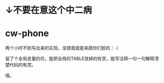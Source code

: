 # ↓不要在意这个中二病

# cw-phone
两个小时不到写出来的实现。没错我就是来跳你们脸的：-）

留了个全局变量的坑，能把全局的TABLE改掉的有赏，能写注释一句一句解释清楚代码的有赏。

喵。
